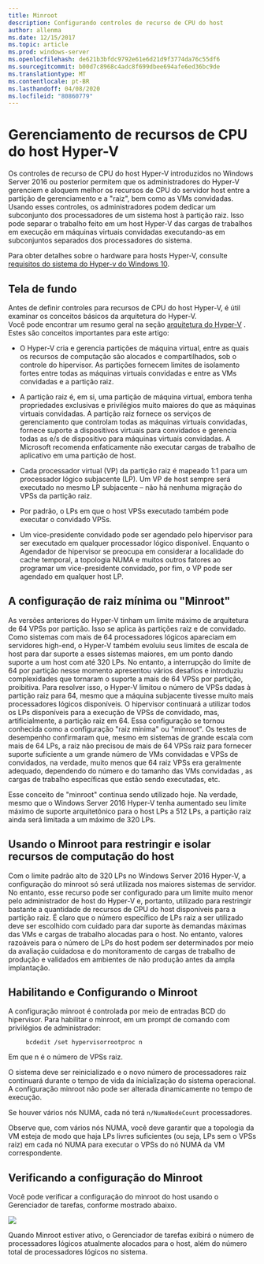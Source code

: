 ```yaml
---
title: Minroot
description: Configurando controles de recurso de CPU do host
author: allenma
ms.date: 12/15/2017
ms.topic: article
ms.prod: windows-server
ms.openlocfilehash: de621b3bfdc9792e61e6d21d9f3774da76c55df6
ms.sourcegitcommit: b00d7c8968c4adc8f699dbee694afe6ed36bc9de
ms.translationtype: MT
ms.contentlocale: pt-BR
ms.lasthandoff: 04/08/2020
ms.locfileid: "80860779"
---
```

# <a name="hyper-v-host-cpu-resource-management"></a>Gerenciamento de recursos de CPU do host Hyper-V

Os controles de recurso de CPU do host Hyper-V introduzidos no Windows Server 2016 ou posterior permitem que os administradores do Hyper-V gerenciem e aloquem melhor os recursos de CPU do servidor host entre a partição de gerenciamento e a "raiz", bem como as VMs convidadas. Usando esses controles, os administradores podem dedicar um subconjunto dos processadores de um sistema host à partição raiz. Isso pode separar o trabalho feito em um host Hyper-V das cargas de trabalhos em execução em máquinas virtuais convidadas executando-as em subconjuntos separados dos processadores do sistema.

Para obter detalhes sobre o hardware para hosts Hyper-V, consulte [requisitos do sistema do Hyper-v do Windows 10](https://docs.microsoft.com/virtualization/hyper-v-on-windows/reference/hyper-v-requirements).

## <a name="background"></a>Tela de fundo

Antes de definir controles para recursos de CPU do host Hyper-V, é útil examinar os conceitos básicos da arquitetura do Hyper-V.  
Você pode encontrar um resumo geral na seção [arquitetura do Hyper-V](https://docs.microsoft.com/windows-server/administration/performance-tuning/role/hyper-v-server/architecture) .
Estes são conceitos importantes para este artigo:

* O Hyper-V cria e gerencia partições de máquina virtual, entre as quais os recursos de computação são alocados e compartilhados, sob o controle do hipervisor.  As partições fornecem limites de isolamento fortes entre todas as máquinas virtuais convidadas e entre as VMs convidadas e a partição raiz.

* A partição raiz é, em si, uma partição de máquina virtual, embora tenha propriedades exclusivas e privilégios muito maiores do que as máquinas virtuais convidadas.  A partição raiz fornece os serviços de gerenciamento que controlam todas as máquinas virtuais convidadas, fornece suporte a dispositivos virtuais para convidados e gerencia todas as e/s de dispositivo para máquinas virtuais convidadas.  A Microsoft recomenda enfaticamente não executar cargas de trabalho de aplicativo em uma partição de host.

* Cada processador virtual (VP) da partição raiz é mapeado 1:1 para um processador lógico subjacente (LP).  Um VP de host sempre será executado no mesmo LP subjacente – não há nenhuma migração do VPSs da partição raiz.  

* Por padrão, o LPs em que o host VPSs executado também pode executar o convidado VPSs.

* Um vice-presidente convidado pode ser agendado pelo hipervisor para ser executado em qualquer processador lógico disponível.  Enquanto o Agendador de hipervisor se preocupa em considerar a localidade do cache temporal, a topologia NUMA e muitos outros fatores ao programar um vice-presidente convidado, por fim, o VP pode ser agendado em qualquer host LP.

## <a name="the-minimum-root-or-minroot-configuration"></a>A configuração de raiz mínima ou "Minroot"

As versões anteriores do Hyper-V tinham um limite máximo de arquitetura de 64 VPSs por partição.  Isso se aplica às partições raiz e de convidado.  Como sistemas com mais de 64 processadores lógicos apareciam em servidores high-end, o Hyper-V também evoluiu seus limites de escala de host para dar suporte a esses sistemas maiores, em um ponto dando suporte a um host com até 320 LPs.  No entanto, a interrupção do limite de 64 por partição nesse momento apresentou vários desafios e introduziu complexidades que tornaram o suporte a mais de 64 VPSs por partição, proibitiva.  Para resolver isso, o Hyper-V limitou o número de VPSs dadas à partição raiz para 64, mesmo que a máquina subjacente tivesse muito mais processadores lógicos disponíveis.  O hipervisor continuará a utilizar todos os LPs disponíveis para a execução de VPSs de convidado, mas, artificialmente, a partição raiz em 64.  Essa configuração se tornou conhecida como a configuração "raiz mínima" ou "minroot".  Os testes de desempenho confirmaram que, mesmo em sistemas de grande escala com mais de 64 LPs, a raiz não precisou de mais de 64 VPSs raiz para fornecer suporte suficiente a um grande número de VMs convidadas e VPSs de convidados, na verdade, muito menos que 64 raiz VPSs era geralmente adequado, dependendo do número e do tamanho das VMs convidadas , as cargas de trabalho específicas que estão sendo executadas, etc.

Esse conceito de "minroot" continua sendo utilizado hoje.  Na verdade, mesmo que o Windows Server 2016 Hyper-V tenha aumentado seu limite máximo de suporte arquitetônico para o host LPs a 512 LPs, a partição raiz ainda será limitada a um máximo de 320 LPs.

## <a name="using-minroot-to-constrain-and-isolate-host-compute-resources"></a>Usando o Minroot para restringir e isolar recursos de computação do host
Com o limite padrão alto de 320 LPs no Windows Server 2016 Hyper-V, a configuração do minroot só será utilizada nos maiores sistemas de servidor.  No entanto, esse recurso pode ser configurado para um limite muito menor pelo administrador de host do Hyper-V e, portanto, utilizado para restringir bastante a quantidade de recursos de CPU do host disponíveis para a partição raiz.  É claro que o número específico de LPs raiz a ser utilizado deve ser escolhido com cuidado para dar suporte às demandas máximas das VMs e cargas de trabalho alocadas para o host.  No entanto, valores razoáveis para o número de LPs do host podem ser determinados por meio da avaliação cuidadosa e do monitoramento de cargas de trabalho de produção e validados em ambientes de não produção antes da ampla implantação.

## <a name="enabling-and-configuring-minroot"></a>Habilitando e Configurando o Minroot

A configuração minroot é controlada por meio de entradas BCD do hipervisor. Para habilitar o minroot, em um prompt de comando com privilégios de administrador:

```
     bcdedit /set hypervisorrootproc n
```
Em que n é o número de VPSs raiz. 

O sistema deve ser reinicializado e o novo número de processadores raiz continuará durante o tempo de vida da inicialização do sistema operacional.  A configuração minroot não pode ser alterada dinamicamente no tempo de execução.

Se houver vários nós NUMA, cada nó terá `n/NumaNodeCount` processadores.

Observe que, com vários nós NUMA, você deve garantir que a topologia da VM esteja de modo que haja LPs livres suficientes (ou seja, LPs sem o VPSs raiz) em cada nó NUMA para executar o VPSs do nó NUMA da VM correspondente.

## <a name="verifying-the-minroot-configuration"></a>Verificando a configuração do Minroot

Você pode verificar a configuração do minroot do host usando o Gerenciador de tarefas, conforme mostrado abaixo.

![](./media/minroot-taskman.png)

Quando Minroot estiver ativo, o Gerenciador de tarefas exibirá o número de processadores lógicos atualmente alocados para o host, além do número total de processadores lógicos no sistema.
 
